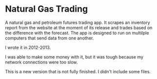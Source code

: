 # Natural Gas Trading
A natural gas and petroleum futures trading app. It scrapes an inventory report from the website at the moment of its release and trades based on the difference with the forecast. The app is designed to run on multilple computers that send data from one another.

I wrote it in 2012-2013.

I was able to make some money with it, but it was tough because my network connections were too slow.

This is a new version that is not fully finished. I didn't include some files.
